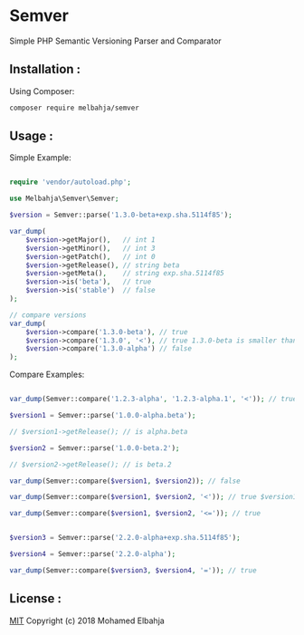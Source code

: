 # Semver
Simple PHP Semantic Versioning Parser and Comparator

## Installation :

Using Composer: 
```bash
composer require melbahja/semver
```

## Usage :

Simple Example:
```php

require 'vendor/autoload.php';

use Melbahja\Semver\Semver;

$version = Semver::parse('1.3.0-beta+exp.sha.5114f85');

var_dump(
	$version->getMajor(), 	// int 1
	$version->getMinor(), 	// int 3
	$version->getPatch(), 	// int 0
	$version->getRelease(), // string beta
	$version->getMeta(),	// string exp.sha.5114f85
	$version->is('beta'), 	// true
	$version->is('stable') 	// false
);

// compare versions
var_dump(
	$version->compare('1.3.0-beta'), // true
	$version->compare('1.3.0', '<'), // true 1.3.0-beta is smaller than 1.3.0
	$version->compare('1.3.0-alpha') // false
);


``` 

Compare Examples:

```php

var_dump(Semver::compare('1.2.3-alpha', '1.2.3-alpha.1', '<')); // true 1.2.3-alpha is smaller than 1.2.3-alpha.1

$version1 = Semver::parse('1.0.0-alpha.beta');

// $version1->getRelease(); // is alpha.beta

$version2 = Semver::parse('1.0.0-beta.2');

// $version2->getRelease(); // is beta.2

var_dump(Semver::compare($version1, $version2)); // false

var_dump(Semver::compare($version1, $version2, '<')); // true $version1 is smller than $version2

var_dump(Semver::compare($version1, $version2, '<=')); // true


$version3 = Semver::parse('2.2.0-alpha+exp.sha.5114f85');

$version4 = Semver::parse('2.2.0-alpha');

var_dump(Semver::compare($version3, $version4, '=')); // true

```


## License :

[MIT](https://github.com/melbahja/semver/blob/master/LICENSE) Copyright (c) 2018 Mohamed Elbahja